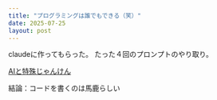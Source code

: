 ```yaml
---
title: "プログラミングは誰でもできる（笑）"
date: 2025-07-25
layout: post
---
```


claudeに作ってもらった。
たった４回のプロンプトのやり取り。

[AIと特殊じゃんけん](https://claude.ai/public/artifacts/d50c6de2-4702-481b-b652-400587fe313a)

結論：コードを書くのは馬鹿らしい
